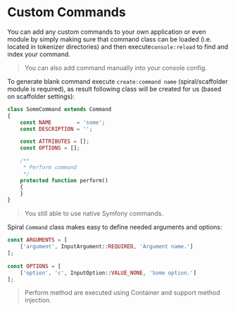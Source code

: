 # Custom Commands
You can add any custom commands to your own application or even module by simply making sure that command class can be loaded (i.e. located in tokenizer directories) and then execute`console:reload` to find and index your command.

> You can also add command manually into your console config.

To generate blank command execute `create:command name` (spiral/scaffolder module is required), as result following class will be created for us (based on scaffolder settings):

```php
class SomeCommand extends Command
{
    const NAME        = 'some';
    const DESCRIPTION = '';

    const ATTRIBUTES = [];
    const OPTIONS = [];

    /**
     * Perform command
     */
    protected function perform()
    {
    }
}
```

> You still able to use native Symfony commands.

Spiral `Command` class makes easy to define needed arguments and options:

```php
const ARGUMENTS = [
    ['argument', InputArgument::REQUIRED, 'Argument name.']
];
    
const OPTIONS = [
    ['option', 'c', InputOption::VALUE_NONE, 'Some option.']
];
```

> Perform method are executed using Container and support method injection.

